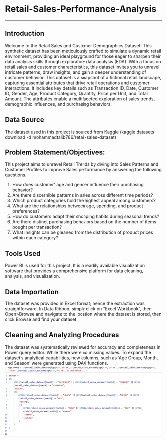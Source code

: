 # Retail-Sales-Performance-Analysis
---
## Introduction
Welcome to the Retail Sales and Customer Demographics Dataset! This synthetic dataset has been meticulously crafted to simulate a dynamic retail environment, providing an ideal playground for those eager to sharpen their data analysis skills through exploratory data analysis (EDA). With a focus on retail sales and customer characteristics, this dataset invites you to unravel intricate patterns, draw insights, and gain a deeper understanding of customer behavior.
This dataset is a snapshot of a fictional retail landscape, capturing essential attributes that drive retail operations and customer interactions. It includes key details such as Transaction ID, Date, Customer ID, Gender, Age, Product Category, Quantity, Price per Unit, and Total Amount. The attributes enable a multifaceted exploration of sales trends, demographic influences, and purchasing behaviors.

## Data Source
The dataset used in this project is sourced from Kaggle (kaggle datasets download -d mohammadtalib786/retail-sales-dataset)

## Problem Statement/Objectives: 
This project aims to unravel Retail Trends by diving into Sales Patterns and Customer Profiles to improve Sales performance by answering the following questions.
1.  How does customer' age and gender influence their purchasing behavior?
2.  Are there discernible patterns in sales across different time periods?
3.  Which product categories hold the highest appeal among customers?
4.  What are the relationships between age, spending, and product preferences?
5.  How do customers adapt their shopping habits during seasonal trends?
6.  Are there distinct purchasing behaviors based on the number of items bought per transaction?
7.  What insights can be gleaned from the distribution of product prices within each category?

## Tools Used
Power BI is used for this project. It is a readily available visualization software that provides a comprehensive platform for data cleaning, analysis, and visualization.

## Data Importation
The dataset was provided in Excel format; hence the extraction was straightforward. In Data Ribbon, simply click on “Excel Workbook”, then Open>Browse and navigate to the location where the dataset is stored, then click Browse and find your dataset.

## Cleaning and Analyzing Procedures
The dataset was systematically reviewed for accuracy and completeness in Power query editor. While there were no missing values. To expand the dataset’s analytical capabilities, new columns, such as ‘Age Group, Month, and Season’ were generated using DAX functions. 
![Age Group](https://github.com/Pareto01/Retail-Sales-Performance-Analysis/blob/main/Dax%201.PNG)
![Season](https://github.com/Pareto01/Retail-Sales-Performance-Analysis/blob/main/Dax%202.PNG)


